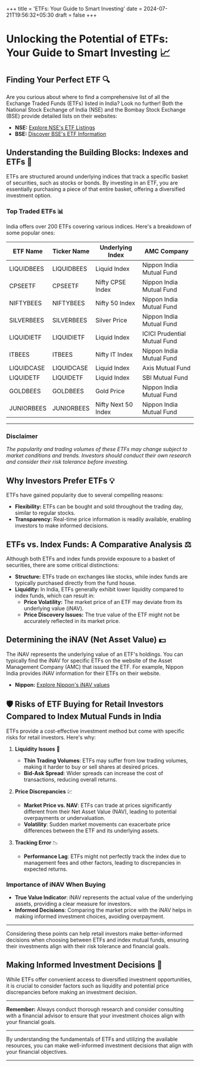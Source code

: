 +++
title = 'ETFs: Your Guide to Smart Investing'
date = 2024-07-21T19:56:32+05:30
draft = false
+++


# Unlocking the Potential of ETFs: Your Guide to Smart Investing 📈

## Finding Your Perfect ETF 🔍

Are you curious about where to find a comprehensive list of all the Exchange Traded Funds (ETFs) listed in India? Look no further! Both the National Stock Exchange of India (NSE) and the Bombay Stock Exchange (BSE) provide detailed lists on their websites:

- **NSE:** [Explore NSE's ETF Listings](https://www.nseindia.com/market-data/exchange-traded-funds-etf)
- **BSE:** [Discover BSE's ETF Information](https://www.bseindia.com/markets/etf/ETF_MktWatch.aspx)

## Understanding the Building Blocks: Indexes and ETFs 🧱

ETFs are structured around underlying indices that track a specific basket of securities, such as stocks or bonds. By investing in an ETF, you are essentially purchasing a piece of that entire basket, offering a diversified investment option.

### Top Traded ETFs 📊

India offers over 200 ETFs covering various indices. Here's a breakdown of some popular ones:

| ETF Name     | Ticker Name  | Underlying Index     | AMC Company                  |
|--------------|--------------|----------------------|------------------------------|
| LIQUIDBEES   | LIQUIDBEES   | Liquid Index         | Nippon India Mutual Fund     |
| CPSEETF      | CPSEETF      | Nifty CPSE Index     | Nippon India Mutual Fund     |
| NIFTYBEES    | NIFTYBEES    | Nifty 50 Index       | Nippon India Mutual Fund     |
| SILVERBEES   | SILVERBEES   | Silver Price         | Nippon India Mutual Fund     |
| LIQUIDIETF   | LIQUIDIETF   | Liquid Index         | ICICI Prudential Mutual Fund |
| ITBEES       | ITBEES       | Nifty IT Index       | Nippon India Mutual Fund     |
| LIQUIDCASE   | LIQUIDCASE   | Liquid Index         | Axis Mutual Fund             |
| LIQUIDETF    | LIQUIDETF    | Liquid Index         | SBI Mutual Fund              |
| GOLDBEES     | GOLDBEES     | Gold Price           | Nippon India Mutual Fund     |
| JUNIORBEES   | JUNIORBEES   | Nifty Next 50 Index  | Nippon India Mutual Fund     |


---

### Disclaimer
*The popularity and trading volumes of these ETFs may change subject to market conditions and trends. Investors should conduct their own research and consider their risk tolerance before investing.*

## Why Investors Prefer ETFs 💡

ETFs have gained popularity due to several compelling reasons:

- **Flexibility:** ETFs can be bought and sold throughout the trading day, similar to regular stocks.
- **Transparency:** Real-time price information is readily available, enabling investors to make informed decisions.

## ETFs vs. Index Funds: A Comparative Analysis ⚖️

Although both ETFs and index funds provide exposure to a basket of securities, there are some critical distinctions:

- **Structure:** ETFs trade on exchanges like stocks, while index funds are typically purchased directly from the fund house.
- **Liquidity:** In India, ETFs generally exhibit lower liquidity compared to index funds, which can result in:
  - **Price Volatility:** The market price of an ETF may deviate from its underlying value (iNAV).
  - **Price Discovery Issues:** The true value of the ETF might not be accurately reflected in its market price.

## Determining the iNAV (Net Asset Value) 💵

The iNAV represents the underlying value of an ETF's holdings. You can typically find the iNAV for specific ETFs on the website of the Asset Management Company (AMC) that issued the ETF. For example, Nippon India provides iNAV information for their ETFs on their website.

- **Nippon:** [Explore Nippon's iNAV  values](https://mf.nipponindiaim.com/FundsAndPerformance/Pages/INAV.aspx)


## 🛡️ Risks of ETF Buying for Retail Investors Compared to Index Mutual Funds in India

ETFs provide a cost-effective investment method but come with specific risks for retail investors. Here's why:

1. **Liquidity Issues** 🏦
   - **Thin Trading Volumes**: ETFs may suffer from low trading volumes, making it harder to buy or sell shares at desired prices.
   - **Bid-Ask Spread**: Wider spreads can increase the cost of transactions, reducing overall returns.

2. **Price Discrepancies** 💹
   - **Market Price vs. NAV**: ETFs can trade at prices significantly different from their Net Asset Value (NAV), leading to potential overpayments or undervaluation.
   - **Volatility**: Sudden market movements can exacerbate price differences between the ETF and its underlying assets.

3. **Tracking Error** 📉
   - **Performance Lag**: ETFs might not perfectly track the index due to management fees and other factors, leading to discrepancies in expected returns.

### Importance of iNAV When Buying

- **True Value Indicator**: iNAV represents the actual value of the underlying assets, providing a clear measure for investors.
- **Informed Decisions**: Comparing the market price with the iNAV helps in making informed investment choices, avoiding overpayment.

---

Considering these points can help retail investors make better-informed decisions when choosing between ETFs and index mutual funds, ensuring their investments align with their risk tolerance and financial goals.

## Making Informed Investment Decisions 📘

While ETFs offer convenient access to diversified investment opportunities, it is crucial to consider factors such as liquidity and potential price discrepancies before making an investment decision.

---

**Remember:** Always conduct thorough research and consider consulting with a financial advisor to ensure that your investment choices align with your financial goals.

---

By understanding the fundamentals of ETFs and utilizing the available resources, you can make well-informed investment decisions that align with your financial objectives.

---

